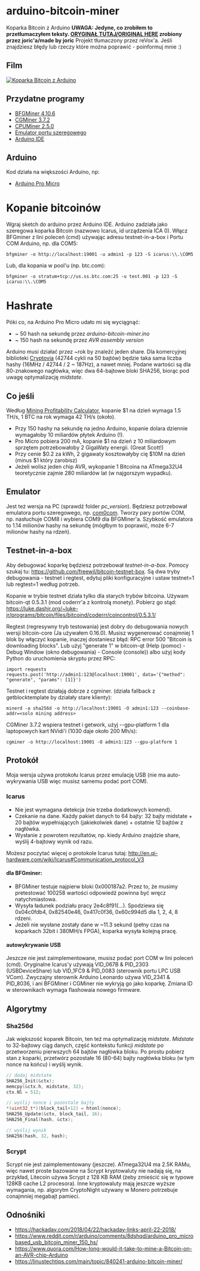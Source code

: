 # arduino-bitcoin-miner

Koparka Bitcoin z Arduino
**UWAGA: Jedyne, co zrobiłem to przetłumaczyłem teksty. 
[ORYGINAŁ TUTAJ/ORIGINAL HERE](https://github.com/joric/arduino-bitcoin-miner) zrobiony przez joric'a/made by joric**
Projekt tłumaczony przez reVox'a. Jeśli znajdziesz błędy lub rzeczy które można poprawić - poinformuj mnie :)

## Film

[![Koparka Bitcoin z Arduino](http://img.youtube.com/vi/GMjrvpc9zDU/0.jpg)](https://www.youtube.com/watch?v=GMjrvpc9zDU)

## Przydatne programy

* [BFGMiner 4.10.6](http://bfgminer.org/files/4.10.6/bfgminer-4.10.6-win64.zip)
* [CGMiner 3.7.2](https://cryptomining-blog.com/wp-content/download/cgminer-3.7.2-windows.rar)
* [CPUMiner 2.5.0](https://github.com/pooler/cpuminer/releases/download/v2.5.0/pooler-cpuminer-2.5.0-win64.zip)
* [Emulator portu szeregowego](https://storage.googleapis.com/google-code-archive-downloads/v2/code.google.com/powersdr-iq/setup_com0com_W7_x64_signed.exe)
* [Arduino IDE](https://www.arduino.cc/download_handler.php?f=/arduino-1.8.5-windows.exe)

## Arduino

Kod działa na większości Arduino, np:
* [Arduino Pro Micro](https://www.aliexpress.com/item//32846843498.html)

# Kopanie bitcoinów

Wgraj sketch do arduino przez Arduino IDE.
Arduino zadziała jako szeregowa koparka Bitcoin (nazwowo Icarus, id urządzenia ICA 0).
Włącz BFGminer z lini poleceń (cmd) używając adresu testnet-in-a-box i Portu COM Arduino, np. dla COM5:

`bfgminer -o http://localhost:19001 -u admin1 -p 123 -S icarus:\\.\COM5`

Lub, dla kopania w pool'u (np. btc.com):

`bfgminer -o stratum+tcp://us.ss.btc.com:25 -u test.001 -p 123 -S icarus:\\.\COM5`

# Hashrate

Póki co, na Arduino Pro Micro udało mi się wyciągnąć:

* ~ 50 hash na sekundę przez *arduino-bitcoin-miner.ino*
* ~ 150 hash na sekundę przez *AVR assembly version*

Arduino musi działać przez ~rok by znaleźć jeden share.
Dla komercyjnej biblioteki [Cryptovia](http://cryptovia.com/cryptographic-libraries-for-avr-cpu/)
(42744 cykli na 50 bajtów) będzie taka sama liczba hashy (16MHz / 42744 / 2 ~ 187Hz), a nawet mniej.
Podane wartości są dla 80-znakowego nagłówka,
więc dwa 64-bajtowe bloki SHA256, biorąc pod uwagę optymalizację *midstate*.

## Co jeśli

Według [Mining Profitability Calculator](https://www.cryptocompare.com/mining/calculator/), kopanie $1 na dzień wymaga 1.5 TH/s, 1 BTC na rok wymaga 42 TH/s (około).

* Przy 150 hashy na sekundę na jedno Arduino, kopanie dolara dziennie wymagałoby 10 miliardów płytek Arduino (!).
* Pro Micro pobiera 200 mA, kopanie $1 na dzień z 10 miliardowym sprzętem potrzebowałoby 2 GigaWaty energii. (Great Scott!)
* Przy cenie $0.2 za kWh, 2 gigawaty kosztowałyby cię $10M na dzień (minus $1 który zarobisz)
* Jeżeli wolisz jeden chip AVR, wykopanie 1 Bitcoina na ATmega32U4 teoretycznie zajmie 280 miliardów lat (w najgorszym wypadku).

## Emulator

Jest też wersja na PC (sprawdź folder *pc_version*).
Będziesz potrzebował emulatora portu szeregowego, np. [com0com](https://code.google.com/archive/p/powersdr-iq/downloads).
Tworzy pary portów COM, np. nasłuchuje COM8 i wybiera COM9 dla BFGMiner'a.
Szybkość emulatora to 1.14 milionów hashy na sekundę (mógłbym to poprawić, może 6-7 milionów hashy na rdzeń).

## Testnet-in-a-box

Aby debugować koparkę będziesz potrzebował *testnet-in-a-box*.
Pomocy szukaj tu: https://github.com/freewil/bitcoin-testnet-box.
Są dwa tryby debugowania - testnet i regtest, edytuj pliki konfiguracyjne i ustaw testnet=1 lub regtest=1 według potrzeb.

Kopanie w trybie testnet działa tylko dla starych trybów bitcoina.
Używam bitcoin-qt 0.5.3.1 (mod coderrr'a z kontrolą monety).
Pobierz go stąd: https://luke.dashjr.org/~luke-jr/programs/bitcoin/files/bitcoind/coderrr/coincontrol/0.5.3.1/

Regtest (regresywny tryb testowania) jest dobry do debugowania nowych wersji bitcoin-core (Ja używałem 0.16.0).
Musisz wygenerować conajmniej 1 blok by włączyć kopanie, inaczej dostaniesz błąd: RPC error 500 "Bitcoin is downloading blocks".
Lub uźyj "generate 1" w bitcoin-qt (Help (pomoc) - Debug Window (okno debugowania) - Console (console)) albo użyj kody Python do uruchomienia skryptu przez RPC:

```
import requests
requests.post('http://admin1:123@localhost:19001', data='{"method": "generate", "params": [1]}')
```

Testnet i regtest działają dobrze z cgminer. (działa fallback z getblocktemplate by działały stare klienty):

`minerd -a sha256d -o http://localhost:19001 -O admin1:123 --coinbase-addr=<solo mining address>`

CGMiner 3.7.2 wspiera testnet i getwork, użyj --gpu-platform 1 dla laptopowych kart NVidi'i (1030 daje około 200 Mh/s):

`cgminer -o http://localhost:19001 -O admin1:123 --gpu-platform 1`

## Protokół

Moja wersja używa protokołu Icarus przez emulację USB (nie ma auto-wykrywania USB więc musisz samemu podać port COM).

### Icarus

* Nie jest wymagana detekcja (nie trzeba dodatkowych komend).
* Czekanie na dane. Każdy pakiet danych to 64 bajty: 32 bajty midstate + 20 bajtów wypełniających (jakiekolwiek dane) + ostatnie 12 bajtów z nagłówka.
* Wysłanie z powrotem rezultatów, np. kiedy Arduino znajdzie share, wyślij 4-bajtowy wynik od razu.

Możesz poczytać więcej o protokole Icarus tutaj: http://en.qi-hardware.com/wiki/Icarus#Communication_protocol_V3

#### dla BFGminer:

* BFGMiner testuje najpierw bloki 0x000187a2. Przez to, że musimy pretestować 100258 wartości odpowiedź powinna być wręcz natychmiastowa.
* Wysyła ładunek podziału pracy 2e4c8f91(...). Spodziewa się 0x04c0fdb4, 0x82540e46, 0x417c0f36, 0x60c994d5 dla 1, 2, 4, 8 rdzeni.
* Jeżeli nie wysłane zostały dane w ~11.3 sekund (pełny czas na koparkach 32bit i 380MH/s FPGA), koparka wysyła kolejną pracę.

#### autowykrywanie USB

Jeszcze nie jest zaimplementowane, musisz podać port COM w lini poleceń (cmd).
Oryginalne Icarus'y używają VID_067B & PID_2303 (USBDeviceShare) lub VID_1FC9 & PID_0083 (sterownik portu LPC USB VCom).
Zwyczajny sterownik Arduino Leonardo używa VID_2341 & PID_8036, i ani BFGMiner i CGMiner nie wykryją go jako koparkę.
Zmiana ID w sterownikach wymaga flashowaia nowego firmware.


## Algorytmy

### Sha256d

Jak większość koparek Bitcoin, ten też ma optymalizację *midstate*.
*Midstate* to 32-bajtowy ciąg danych,
część kontekstu funkcji *midstate* po przetworzeniu pierwszych 64 bajtów nagłówka bloku.
Po prostu pobierz stan z koparki, przetwórz pozostałe 16 (80-64) bajty nagłówka bloku
(w tym nonce na końcu) i wyślij wynik.

```c
// dodaj midstate
SHA256_Init(&ctx);
memcpy(&ctx.h, midstate, 32);
ctx.Nl = 512;

// wyślij nonce i pozostale bajty
*(uint32_t*)(block_tail+12) = htonl(nonce);
SHA256_Update(&ctx, block_tail, 16);
SHA256_Final(hash, &ctx);

// wyślij wynik
SHA256(hash, 32, hash);
```

### Scrypt

Scrypt nie jest zaimplementowany (jeszcze). ATmega32U4 ma 2.5K RAMu, więc nawet proste bazowane na Scrypt kryptowaluty nie nadają się,
na przykład, Litecoin używa Scrypt z 128 KB RAM (żeby zmieścić się w typowe 128KB cache L2 procesora).
Inne kryptowaluty mają jeszcze wyższe wymagania, np. algorytm CryptoNight używany w Monero
potrzebuje conajmniej megabajt pamieci.

## Odnośniki

* https://hackaday.com/2018/04/22/hackaday-links-april-22-2018/
* https://www.reddit.com/r/arduino/comments/8dshqd/arduino_pro_microbased_usb_bitcoin_miner_150_hs/
* https://www.quora.com/How-long-would-it-take-to-mine-a-Bitcoin-on-an-AVR-chip-Arduino
* https://linustechtips.com/main/topic/840241-arduino-bitcoin-miner/


